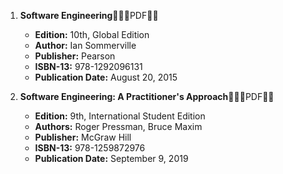1. **Software Engineering**🚨🚨🚨PDF🚨🚨
   - **Edition:** 10th, Global Edition
   - **Author:** Ian Sommerville
   - **Publisher:** Pearson
   - **ISBN-13:** 978-1292096131
   - **Publication Date:** August 20, 2015

2. **Software Engineering: A Practitioner's Approach**🚨🚨🚨PDF🚨🚨
   - **Edition:** 9th, International Student Edition
   - **Authors:** Roger Pressman, Bruce Maxim
   - **Publisher:** McGraw Hill
   - **ISBN-13:** 978-1259872976
   - **Publication Date:** September 9, 2019

